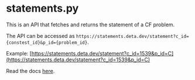 # statements.py
This is an API that fetches and returns the statement of a CF problem. 

The API can be accessed as `https://statements.deta.dev/statement?c_id={constest_id}&p_id={problem_id}`.

Example: [https://statements.deta.dev/statement?c_id=1539&p_id=C](https://statements.deta.dev/statement?c_id=1539&p_id=C)

Read the docs [here](https://statements.deta.dev/docs).